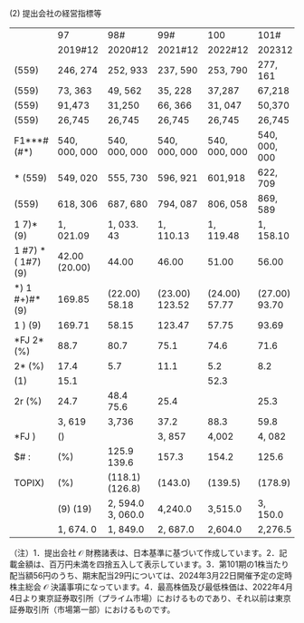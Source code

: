 (2) 提出会社の経営指標等

<table><tr><td></td><td>97</td><td>98#</td><td>99#</td><td>100</td><td>101#</td></tr><tr><td></td><td>2019#12</td><td>2020#12</td><td>2021#12</td><td>2022#12</td><td>202312</td></tr><tr><td>(559)</td><td>246, 274</td><td>252, 933</td><td>237, 590</td><td>253, 790</td><td>277, 161</td></tr><tr><td>(559)</td><td>73, 363</td><td>49, 562</td><td>35, 228</td><td>37,287</td><td>67,218</td></tr><tr><td>(559)</td><td>91,473</td><td>31,250</td><td>66, 366</td><td>31, 047</td><td>50,370</td></tr><tr><td>(559)</td><td>26,745</td><td>26,745</td><td>26,745</td><td>26,745</td><td>26,745</td></tr><tr><td>F1***# (#*)</td><td>540, 000, 000</td><td>540, 000, 000</td><td>540, 000, 000</td><td>540, 000, 000</td><td>540, 000, 000</td></tr><tr><td>* (559)</td><td>549, 020</td><td>555, 730</td><td>596, 921</td><td>601,918</td><td>622, 709</td></tr><tr><td>(559)</td><td>618, 306</td><td>687, 680</td><td>794, 087</td><td>806, 058</td><td>869, 589</td></tr><tr><td>1 7)* (9)</td><td>1, 021.09</td><td>1, 033. 43</td><td>1, 110.13</td><td>1, 119.48</td><td>1, 158.10</td></tr><tr><td>1 #7) * ( 1#7) (9)</td><td>42.00 (20.00)</td><td>44.00</td><td>46.00</td><td>51.00</td><td>56.00</td></tr><tr><td>*) 1 #+)#* (9)</td><td>169.85</td><td>(22.00) 58.18</td><td>(23.00) 123.52</td><td>(24.00) 57.77</td><td>(27.00) 93.70</td></tr><tr><td>1 ) (9)</td><td>169.71</td><td>58.15</td><td>123.47</td><td>57.75</td><td>93.69</td></tr><tr><td>*FJ 2* (%)</td><td>88.7</td><td>80.7</td><td>75.1</td><td>74.6</td><td>71.6</td></tr><tr><td>2* (%)</td><td>17.4</td><td>5.7</td><td>11.1</td><td>5.2</td><td>8.2</td></tr><tr><td>(1)</td><td>15.1</td><td></td><td></td><td>52.3</td><td></td></tr><tr><td>2r (%)</td><td>24.7</td><td>48.4 75.6</td><td>25.4</td><td></td><td>25.3</td></tr><tr><td></td><td>3, 619</td><td>3,736</td><td>37.2</td><td>88.3</td><td>59.8</td></tr><tr><td>*FJ  )</td><td>()</td><td></td><td>3, 857</td><td>4,002</td><td>4, 082</td></tr><tr><td>$# : </td><td>(%)</td><td>125.9 139.6</td><td>157.3</td><td>154.2</td><td>125.6</td></tr><tr><td>TOPIX)</td><td>(%)</td><td>(118.1) (126.8)</td><td>(143.0)</td><td>(139.5)</td><td>(178.9)</td></tr><tr><td></td><td>(9) (19)</td><td>2, 594.0 3, 060.0</td><td>4,240.0</td><td>3,515.0</td><td>3, 150.0</td></tr><tr><td></td><td>1, 674. 0</td><td>1, 849.0</td><td>2, 687.0</td><td>2,604.0</td><td>2,276.5</td></tr></table>

（注）1．提出会社 $\mathcal { O }$ 財務諸表は、日本基準に基づいて作成しています。2．記載金額は、百万円未満を四捨五入して表示しています。3．第101期の1株当たり配当額56円のうち、期末配当29円については、2024年3月22日開催予定の定時株主総会 $\mathcal { O }$ 決議事項になっています。4．最高株価及び最低株価は、2022年4月4日より東京証券取引所（プライム市場）におけるものであり、それ以前は東京証券取引所（市場第一部）におけるものです。